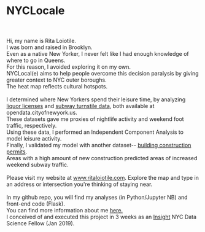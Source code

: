 # NYCLocale

<br><br>Hi, my name is Rita Loiotile.<br>I was born and raised in Brooklyn.
      <br>Even as a native New Yorker, I never felt like I had enough knowledge of where to go in Queens.
      <br>For this reason, I avoided exploring it on my own.
      <br>NYCLocal(e) aims to help people overcome this decision paralysis by giving greater context to NYC outer boroughs.
      <br>The heat map reflects cultural hotspots.
      <br><br>I determined where New Yorkers spend their leisure time, by analyzing <a href="https://data.ny.gov/Economic-Development/Liquor-Authority-Quarterly-List-of-Active-Licenses/hrvs-fxs2">liquor licenses</a> and <a href="http://web.mta.info/developers/turnstile.html">subway turnstile data</a>, both available at opendata.cityofnewyork.us.
      <br>These datasets gave me proxies of nightlife activity and weekend foot traffic, respectively.
      <br>Using these data, I performed an Independent Component Analysis to model leisure activity.
      <br>Finally, I validated my model with another dataset-- <a href="https://data.cityofnewyork.us/Housing-Development/DOB-Permit-Issuance/ipu4-2q9a">building construction permits</a>.
      <br>Areas with a high amount of new construction predicted areas of increased weekend subway traffic. 
      <br> 
      <br>Please visit my website at www.ritaloiotile.com. Explore the map and type in an address or intersection you're thinking of staying near.<br> 
      <br>In my github repo, you will find my analyses (in Python/Jupyter NB) and front-end code (Flask). 
      <br>You can find more information about me <a href="https://www.linkedin.com/in/rita-loiotile/">here.</a>
      <br>I conceived of and executed this project in 3 weeks as an <a href="https://www.insightdatascience.com/">Insight</a> NYC Data Science Fellow (Jan 2019).</h3></p>
